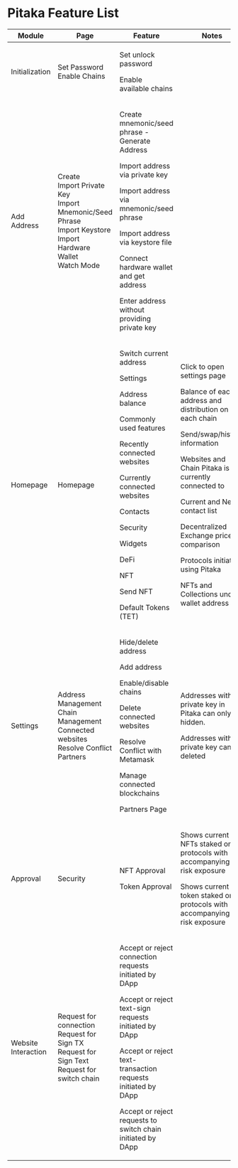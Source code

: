 # Pitaka Feature List

| Module              | Page                                                                                                                          | Feature                                                                                                                                                                                                                                                                         | Notes                                                                                                                                                                                                                                                                                                                                                                                 |
| ------------------- | ----------------------------------------------------------------------------------------------------------------------------- | ------------------------------------------------------------------------------------------------------------------------------------------------------------------------------------------------------------------------------------------------------------------------------- | ------------------------------------------------------------------------------------------------------------------------------------------------------------------------------------------------------------------------------------------------------------------------------------------------------------------------------------------------------------------------------------- |
| Initialization      | <p>Set Password<br>Enable Chains</p>                                                                                          | <p>Set unlock password</p><p>Enable available chains</p>                                                                                                                                                                                                                        |                                                                                                                                                                                                                                                                                                                                                                                       |
| Add Address         | <p>Create<br>Import Private Key<br>Import Mnemonic/Seed Phrase<br>Import Keystore<br>Import Hardware Wallet<br>Watch Mode</p> | <p>Create mnemonic/seed phrase - Generate Address</p><p>Import address via private key</p><p>Import address via mnemonic/seed phrase</p><p>Import address via keystore file</p><p>Connect hardware wallet and get address</p><p>Enter address without providing private key</p> |                                                                                                                                                                                                                                                                                                                                                                                       |
| Homepage            | Homepage                                                                                                                      | <p>Switch current address</p><p>Settings</p><p>Address balance</p><p>Commonly used features</p><p>Recently connected websites</p><p>Currently connected websites</p><p>Contacts</p><p>Security</p><p>Widgets</p><p>DeFi</p><p>NFT</p><p>Send NFT</p><p>Default Tokens (TET)</p> | <p>Click to open settings page</p><p>Balance of each address and distribution on each chain</p><p>Send/swap/history information</p><p> </p><p>Websites and Chain Pitaka is currently connected to</p><p>Current and New contact list</p><p> </p><p>Decentralized Exchange price comparison</p><p>Protocols initiated using Pitaka</p><p>NFTs and Collections under wallet address</p> |
| Settings            | <p>Address Management<br>Chain Management<br>Connected websites<br>Resolve Conflict<br>Partners</p>                           | <p>Hide/delete address</p><p>Add address</p><p>Enable/disable chains</p><p>Delete connected websites</p><p>Resolve Conflict with Metamask</p><p>Manage connected blockchains</p><p>Partners Page</p>                                                                            | <p>Addresses with private key in Pitaka can only be hidden.</p><p>Addresses without private key can be deleted</p>                                                                                                                                                                                                                                                                    |
| Approval            | Security                                                                                                                      | <p>NFT Approval</p><p> </p><p>Token Approval</p>                                                                                                                                                                                                                                | <p>Shows current NFTs staked on protocols with accompanying risk exposure</p><p>Shows current token staked on protocols with accompanying risk exposure</p>                                                                                                                                                                                                                           |
| Website Interaction | <p>Request for connection<br>Request for Sign TX<br>Request for Sign Text<br>Request for switch chain</p>                     | <p>Accept or reject connection requests initiated by DApp</p><p>Accept or reject text-sign requests initiated by DApp</p><p>Accept or reject text-transaction requests initiated by DApp</p><p>Accept or reject requests to switch chain initiated by DApp</p>                  |                                                                                                                                                                                                                                                                                                                                                                                       |

